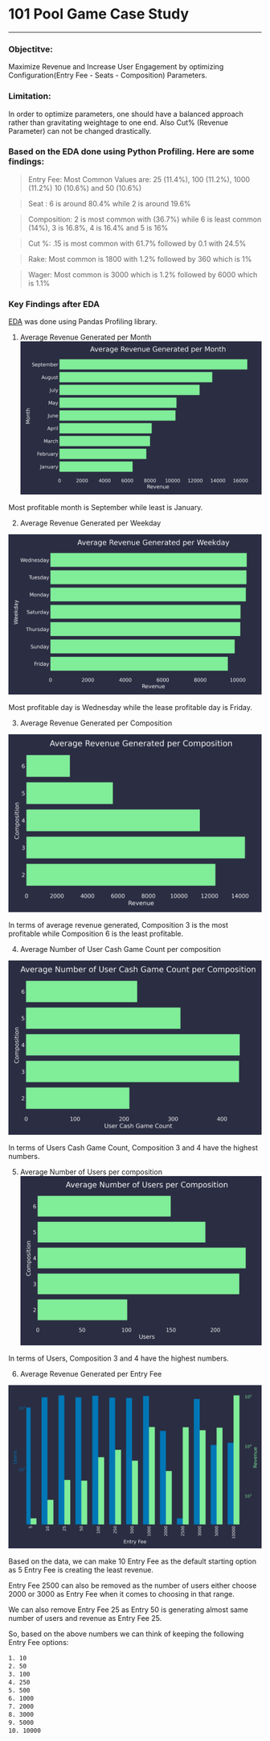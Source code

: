 # 101 Pool Game Case Study
---

### Objectitve: 
Maximize Revenue and Increase User Engagement by optimizing Configuration(Entry Fee - Seats - Composition) Parameters.

### Limitation: 
In order to optimize parameters, one should have a balanced approach rather than gravitating weightage to one end. Also Cut% (Revenue Parameter) can not be changed drastically.

### Based on the EDA done using Python Profiling. Here are some findings:

> Entry Fee: Most Common Values are: 25 (11.4%), 100 (11.2%), 1000 (11.2%) 10 (10.6%) and 50 (10.6%)

> Seat : 6 is around 80.4% while 2 is around 19.6%
 
> Composition: 2 is most common with (36.7%) while 6 is least common (14%), 3 is 16.8%, 4 is 16.4% and 5 is 16%
 
> Cut %: .15 is most common with 61.7% followed by 0.1 with 24.5%
  
> Rake: Most common is 1800 with 1.2% followed by 360 which is 1%
 
> Wager: Most common is 3000 which is 1.2% followed by 6000 which is 1.1%

### Key Findings after EDA

[EDA](https://github.com/probablyvivek/Rummy/blob/main/pandas_profiling.html) was done using Pandas Profiling library.


1. Average Revenue Generated per Month
![Month](https://github.com/probablyvivek/Rummy/blob/main/Average%20Revenue%20Generated%20per%20Month.png?raw=true)

Most profitable month is September while least is January.

2. Average Revenue Generated per Weekday

![Weekday](https://github.com/probablyvivek/Rummy/blob/main/Average%20Revenue%20Generated%20per%20Weekday.png?raw=true)

Most profitable day is Wednesday while the lease profitable day is Friday.

3. Average Revenue Generated per Composition

![Composition](https://github.com/probablyvivek/Rummy/blob/main/Average%20Revenue%20Generated%20per%20Composition.png?raw=true)

In terms of average revenue generated, Composition 3 is the most profitable while Composition 6 is the least profitable.

4. Average Number of User Cash Game Count per composition

![User Cash Game Count](https://github.com/probablyvivek/Rummy/blob/main/Average%20Number%20of%20User%20Cash%20Game%20Count%20per%20Composition.png?raw=true)

In  terms of Users Cash Game Count, Composition 3 and 4 have the highest numbers.

5. Average Number of Users per composition
![Users](https://github.com/probablyvivek/Rummy/blob/main/Average%20Number%20of%20Users%20per%20Composition.png?raw=true)

In terms of Users, Composition 3 and 4 have the highest numbers.

6. Average Revenue Generated per Entry Fee

![Entry Fee](https://github.com/probablyvivek/Rummy/blob/main/Entry%20Fee%20vs%20Revenue.png?raw=true)

Based on the data, we can make 10 Entry Fee as the default starting option as 5 Entry Fee is creating the least revenue.

Entry Fee 2500 can also be removed as the number of users either choose 2000 or 3000 as Entry Fee when it comes to choosing in that range.

We can also remove Entry Fee 25 as Entry 50 is generating almost same number of users and revenue as Entry Fee 25.

So, based on the above numbers we can think of keeping the following Entry Fee options:
    
    1. 10
    2. 50
    3. 100
    4. 250
    5. 500
    6. 1000
    7. 2000
    8. 3000
    9. 5000
    10. 10000 






